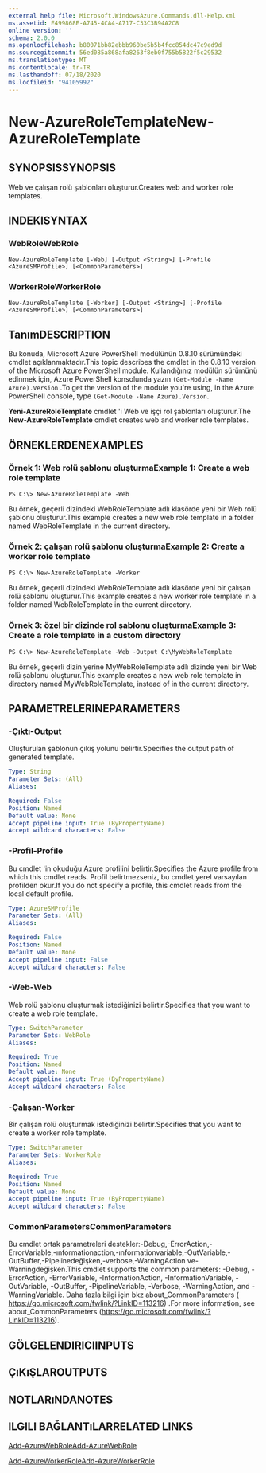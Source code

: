 ```yaml
---
external help file: Microsoft.WindowsAzure.Commands.dll-Help.xml
ms.assetid: E499868E-A745-4CA4-A717-C33C3B94A2C8
online version: ''
schema: 2.0.0
ms.openlocfilehash: b80071bb82ebbb960be5b5b4fcc854dc47c9ed9d
ms.sourcegitcommit: 56ed085a868afa8263f8eb0f755b5822f5c29532
ms.translationtype: MT
ms.contentlocale: tr-TR
ms.lasthandoff: 07/18/2020
ms.locfileid: "94105992"
---
```

# <span data-ttu-id="82e3a-101">New-AzureRoleTemplate</span><span class="sxs-lookup"><span data-stu-id="82e3a-101">New-AzureRoleTemplate</span></span>

## <span data-ttu-id="82e3a-102">SYNOPSIS</span><span class="sxs-lookup"><span data-stu-id="82e3a-102">SYNOPSIS</span></span>
<span data-ttu-id="82e3a-103">Web ve çalışan rolü şablonları oluşturur.</span><span class="sxs-lookup"><span data-stu-id="82e3a-103">Creates web and worker role templates.</span></span>

## <span data-ttu-id="82e3a-104">INDEKI</span><span class="sxs-lookup"><span data-stu-id="82e3a-104">SYNTAX</span></span>

### <span data-ttu-id="82e3a-105">WebRole</span><span class="sxs-lookup"><span data-stu-id="82e3a-105">WebRole</span></span>
```
New-AzureRoleTemplate [-Web] [-Output <String>] [-Profile <AzureSMProfile>] [<CommonParameters>]
```

### <span data-ttu-id="82e3a-106">WorkerRole</span><span class="sxs-lookup"><span data-stu-id="82e3a-106">WorkerRole</span></span>
```
New-AzureRoleTemplate [-Worker] [-Output <String>] [-Profile <AzureSMProfile>] [<CommonParameters>]
```

## <span data-ttu-id="82e3a-107">Tanım</span><span class="sxs-lookup"><span data-stu-id="82e3a-107">DESCRIPTION</span></span>
<span data-ttu-id="82e3a-108">Bu konuda, Microsoft Azure PowerShell modülünün 0.8.10 sürümündeki cmdlet açıklanmaktadır.</span><span class="sxs-lookup"><span data-stu-id="82e3a-108">This topic describes the cmdlet in the 0.8.10 version of the Microsoft Azure PowerShell module.</span></span>
<span data-ttu-id="82e3a-109">Kullandığınız modülün sürümünü edinmek için, Azure PowerShell konsolunda yazın `(Get-Module -Name Azure).Version` .</span><span class="sxs-lookup"><span data-stu-id="82e3a-109">To get the version of the module you're using, in the Azure PowerShell console, type `(Get-Module -Name Azure).Version`.</span></span>

<span data-ttu-id="82e3a-110">**Yeni-AzureRoleTemplate** cmdlet 'i Web ve işçi rol şablonları oluşturur.</span><span class="sxs-lookup"><span data-stu-id="82e3a-110">The **New-AzureRoleTemplate** cmdlet creates web and worker role templates.</span></span>

## <span data-ttu-id="82e3a-111">ÖRNEKLERDEN</span><span class="sxs-lookup"><span data-stu-id="82e3a-111">EXAMPLES</span></span>

### <span data-ttu-id="82e3a-112">Örnek 1: Web rolü şablonu oluşturma</span><span class="sxs-lookup"><span data-stu-id="82e3a-112">Example 1: Create a web role template</span></span>
```
PS C:\> New-AzureRoleTemplate -Web
```

<span data-ttu-id="82e3a-113">Bu örnek, geçerli dizindeki WebRoleTemplate adlı klasörde yeni bir Web rolü şablonu oluşturur.</span><span class="sxs-lookup"><span data-stu-id="82e3a-113">This example creates a new web role template in a folder named WebRoleTemplate in the current directory.</span></span>

### <span data-ttu-id="82e3a-114">Örnek 2: çalışan rolü şablonu oluşturma</span><span class="sxs-lookup"><span data-stu-id="82e3a-114">Example 2: Create a worker role template</span></span>
```
PS C:\> New-AzureRoleTemplate -Worker
```

<span data-ttu-id="82e3a-115">Bu örnek, geçerli dizindeki WebRoleTemplate adlı klasörde yeni bir çalışan rolü şablonu oluşturur.</span><span class="sxs-lookup"><span data-stu-id="82e3a-115">This example creates a new worker role template in a folder named WebRoleTemplate in the current directory.</span></span>

### <span data-ttu-id="82e3a-116">Örnek 3: özel bir dizinde rol şablonu oluşturma</span><span class="sxs-lookup"><span data-stu-id="82e3a-116">Example 3: Create a role template in a custom directory</span></span>
```
PS C:\> New-AzureRoleTemplate -Web -Output C:\MyWebRoleTemplate
```

<span data-ttu-id="82e3a-117">Bu örnek, geçerli dizin yerine MyWebRoleTemplate adlı dizinde yeni bir Web rolü şablonu oluşturur.</span><span class="sxs-lookup"><span data-stu-id="82e3a-117">This example creates a new web role template in directory named MyWebRoleTemplate, instead of in the current directory.</span></span>

## <span data-ttu-id="82e3a-118">PARAMETRELERINE</span><span class="sxs-lookup"><span data-stu-id="82e3a-118">PARAMETERS</span></span>

### <span data-ttu-id="82e3a-119">-Çıktı</span><span class="sxs-lookup"><span data-stu-id="82e3a-119">-Output</span></span>
<span data-ttu-id="82e3a-120">Oluşturulan şablonun çıkış yolunu belirtir.</span><span class="sxs-lookup"><span data-stu-id="82e3a-120">Specifies the output path of generated template.</span></span>

```yaml
Type: String
Parameter Sets: (All)
Aliases: 

Required: False
Position: Named
Default value: None
Accept pipeline input: True (ByPropertyName)
Accept wildcard characters: False
```

### <span data-ttu-id="82e3a-121">-Profil</span><span class="sxs-lookup"><span data-stu-id="82e3a-121">-Profile</span></span>
<span data-ttu-id="82e3a-122">Bu cmdlet 'in okuduğu Azure profilini belirtir.</span><span class="sxs-lookup"><span data-stu-id="82e3a-122">Specifies the Azure profile from which this cmdlet reads.</span></span>
<span data-ttu-id="82e3a-123">Profil belirtmezseniz, bu cmdlet yerel varsayılan profilden okur.</span><span class="sxs-lookup"><span data-stu-id="82e3a-123">If you do not specify a profile, this cmdlet reads from the local default profile.</span></span>

```yaml
Type: AzureSMProfile
Parameter Sets: (All)
Aliases: 

Required: False
Position: Named
Default value: None
Accept pipeline input: False
Accept wildcard characters: False
```

### <span data-ttu-id="82e3a-124">-Web</span><span class="sxs-lookup"><span data-stu-id="82e3a-124">-Web</span></span>
<span data-ttu-id="82e3a-125">Web rolü şablonu oluşturmak istediğinizi belirtir.</span><span class="sxs-lookup"><span data-stu-id="82e3a-125">Specifies that you want to create a web role template.</span></span>

```yaml
Type: SwitchParameter
Parameter Sets: WebRole
Aliases: 

Required: True
Position: Named
Default value: None
Accept pipeline input: True (ByPropertyName)
Accept wildcard characters: False
```

### <span data-ttu-id="82e3a-126">-Çalışan</span><span class="sxs-lookup"><span data-stu-id="82e3a-126">-Worker</span></span>
<span data-ttu-id="82e3a-127">Bir çalışan rolü oluşturmak istediğinizi belirtir.</span><span class="sxs-lookup"><span data-stu-id="82e3a-127">Specifies that you want to create a worker role template.</span></span>

```yaml
Type: SwitchParameter
Parameter Sets: WorkerRole
Aliases: 

Required: True
Position: Named
Default value: None
Accept pipeline input: True (ByPropertyName)
Accept wildcard characters: False
```

### <span data-ttu-id="82e3a-128">CommonParameters</span><span class="sxs-lookup"><span data-stu-id="82e3a-128">CommonParameters</span></span>
<span data-ttu-id="82e3a-129">Bu cmdlet ortak parametreleri destekler:-Debug,-ErrorAction,-ErrorVariable,-ınformationaction,-ınformationvariable,-OutVariable,-OutBuffer,-Pipelinedeğişken,-verbose,-WarningAction ve-Warningdeğişken.</span><span class="sxs-lookup"><span data-stu-id="82e3a-129">This cmdlet supports the common parameters: -Debug, -ErrorAction, -ErrorVariable, -InformationAction, -InformationVariable, -OutVariable, -OutBuffer, -PipelineVariable, -Verbose, -WarningAction, and -WarningVariable.</span></span> <span data-ttu-id="82e3a-130">Daha fazla bilgi için bkz about_CommonParameters ( https://go.microsoft.com/fwlink/?LinkID=113216) .</span><span class="sxs-lookup"><span data-stu-id="82e3a-130">For more information, see about_CommonParameters (https://go.microsoft.com/fwlink/?LinkID=113216).</span></span>

## <span data-ttu-id="82e3a-131">GÖLGELENDIRICI</span><span class="sxs-lookup"><span data-stu-id="82e3a-131">INPUTS</span></span>

## <span data-ttu-id="82e3a-132">ÇıKıŞLAR</span><span class="sxs-lookup"><span data-stu-id="82e3a-132">OUTPUTS</span></span>

## <span data-ttu-id="82e3a-133">NOTLARıNDA</span><span class="sxs-lookup"><span data-stu-id="82e3a-133">NOTES</span></span>

## <span data-ttu-id="82e3a-134">ILGILI BAĞLANTıLAR</span><span class="sxs-lookup"><span data-stu-id="82e3a-134">RELATED LINKS</span></span>

[<span data-ttu-id="82e3a-135">Add-AzureWebRole</span><span class="sxs-lookup"><span data-stu-id="82e3a-135">Add-AzureWebRole</span></span>](./Add-AzureWebRole.md)

[<span data-ttu-id="82e3a-136">Add-AzureWorkerRole</span><span class="sxs-lookup"><span data-stu-id="82e3a-136">Add-AzureWorkerRole</span></span>](./Add-AzureWorkerRole.md)



